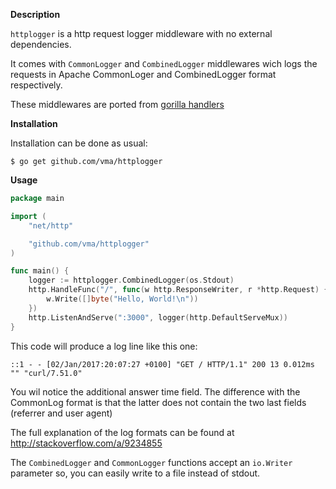**Description**

`httplogger` is a http request logger middleware with no external dependencies.

It comes  with `CommonLogger` and `CombinedLogger` middlewares wich logs the requests
in Apache CommonLoger and CombinedLogger format respectively.

These middlewares are ported from [gorilla handlers](https://github.com/gorilla/handlers)

**Installation**

Installation can be done as usual:

```
$ go get github.com/vma/httplogger
```

**Usage**

```go
package main

import (
    "net/http"

    "github.com/vma/httplogger"
)

func main() {
    logger := httplogger.CombinedLogger(os.Stdout)
    http.HandleFunc("/", func(w http.ResponseWriter, r *http.Request) {
        w.Write([]byte("Hello, World!\n"))
    })
    http.ListenAndServe(":3000", logger(http.DefaultServeMux))
}
```

This code will produce a log line like this one:

`::1 - - [02/Jan/2017:20:07:27 +0100] "GET / HTTP/1.1" 200 13 0.012ms "" "curl/7.51.0"`

You wil notice the additional answer time field. The difference with the CommonLog format is
that the latter does not contain the two last fields (referrer and user agent)

The full explanation of the log formats can be found at http://stackoverflow.com/a/9234855

The `CombinedLogger` and `CommonLogger` functions accept an `io.Writer` parameter so, you can
easily write to a file instead of stdout.

